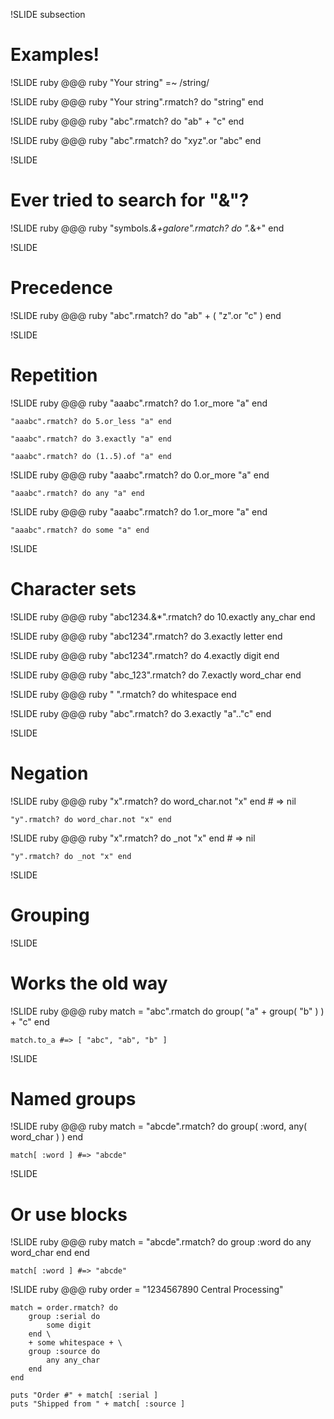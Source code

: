 !SLIDE subsection
# Examples! #

!SLIDE ruby
    @@@ ruby
    "Your string" =~ /string/

!SLIDE ruby
    @@@ ruby
    "Your string".rmatch? do "string" end

!SLIDE ruby
    @@@ ruby
    "abc".rmatch? do "ab" + "c" end

!SLIDE ruby
    @@@ ruby
    "abc".rmatch? do "xyz".or "abc" end

!SLIDE
# Ever tried to search for "&"? #

!SLIDE ruby
    @@@ ruby
    "symbols.*&+galore".rmatch? do ".*&+" end

!SLIDE
# Precedence #

!SLIDE ruby
    @@@ ruby
    "abc".rmatch? do "ab" + ( "z".or "c" ) end

!SLIDE
# Repetition #

!SLIDE ruby
    @@@ ruby
    "aaabc".rmatch? do 1.or_more "a" end

    "aaabc".rmatch? do 5.or_less "a" end

    "aaabc".rmatch? do 3.exactly "a" end

    "aaabc".rmatch? do (1..5).of "a" end

!SLIDE ruby
    @@@ ruby
    "aaabc".rmatch? do 0.or_more "a" end

    "aaabc".rmatch? do any "a" end

!SLIDE ruby
    @@@ ruby
    "aaabc".rmatch? do 1.or_more "a" end

    "aaabc".rmatch? do some "a" end

!SLIDE
# Character sets #

!SLIDE ruby
    @@@ ruby
    "abc1234.&*".rmatch? do 10.exactly any_char end

!SLIDE ruby
    @@@ ruby
    "abc1234".rmatch? do 3.exactly letter end

!SLIDE ruby
    @@@ ruby
    "abc1234".rmatch? do 4.exactly digit end

!SLIDE ruby
    @@@ ruby
    "abc_123".rmatch? do 7.exactly word_char end

!SLIDE ruby
    @@@ ruby
    " ".rmatch? do whitespace end

!SLIDE ruby
    @@@ ruby
    "abc".rmatch? do 3.exactly "a".."c" end

!SLIDE
# Negation #

!SLIDE ruby
    @@@ ruby
    "x".rmatch? do word_char.not "x" end # => nil

    "y".rmatch? do word_char.not "x" end

!SLIDE ruby
    @@@ ruby
    "x".rmatch? do _not "x" end # => nil

    "y".rmatch? do _not "x" end

!SLIDE
# Grouping #

!SLIDE
# Works the old way #

!SLIDE ruby
    @@@ ruby
    match = "abc".rmatch do
        group( "a" + group( "b" ) ) + "c"
    end

    match.to_a #=> [ "abc", "ab", "b" ]

!SLIDE
# Named groups #

!SLIDE ruby
    @@@ ruby
    match = "abcde".rmatch? do
        group( :word, any( word_char ) )
    end

    match[ :word ] #=> "abcde"

!SLIDE
# Or use blocks #

!SLIDE ruby
    @@@ ruby
    match = "abcde".rmatch? do
        group :word do
            any word_char
        end
    end

    match[ :word ] #=> "abcde"

!SLIDE ruby
    @@@ ruby
    order = "1234567890       Central Processing"

    match = order.rmatch? do
        group :serial do
            some digit
        end \
        + some whitespace + \
        group :source do
            any any_char
        end
    end

    puts "Order #" + match[ :serial ]
    puts "Shipped from " + match[ :source ]

